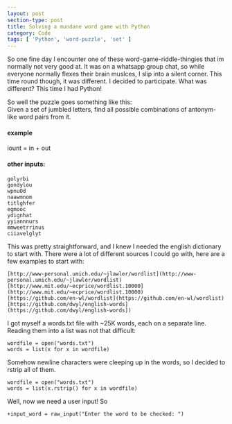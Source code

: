 ```yaml
---
layout: post
section-type: post
title: Solving a mundane word game with Python
category: Code
tags: [ 'Python', 'word-puzzle', 'set' ]
---
```

So one fine day I encounter one of these word-game-riddle-thingies that im normally not very good at. It was on a whatsapp group chat, so while everyone normally flexes their brain muslces, I slip into a silent corner. This time round though, it was different. I decided to participate. What was different? This time I had Python!

So well the puzzle goes something like this:  
Given a set of jumbled letters, find all possible combinations of antonym-like word pairs from it.

#### example
iount = in + out

#### other inputs:
<pre><code>golyrbi  
gondylou  
wpnuOd  
naawmnom  
titlghfer  
egmooc  
ydignhat  
yyiannnurs  
mmweetrrinus  
ciiavelglyt
</code></pre>

This was pretty straightforward, and I knew I needed the english dictionary to start with. There were a lot of different sources I could go with, here are a few examples to start with:
<pre><code>[http://www-personal.umich.edu/~jlawler/wordlist](http://www-personal.umich.edu/~jlawler/wordlist)
[http://www.mit.edu/~ecprice/wordlist.10000](http://www.mit.edu/~ecprice/wordlist.10000)
[https://github.com/en-wl/wordlist](https://github.com/en-wl/wordlist)
[https://github.com/dwyl/english-words](https://github.com/dwyl/english-words])
</code></pre>

I got myself a words.txt file with ~25K words, each on a separate line. Reading them into a list was not that difficult:  
<pre><code data-trim class="python">wordfile = open("words.txt")
words = list(x for x in wordfile)
</code></pre>

Somehow newline characters were cleeping up in the words, so I decided to rstrip all of them.  
<pre><code data-trim class="python">wordfile = open("words.txt")
words = list(x.rstrip() for x in wordfile)
</code></pre>

Well, now we need a user input! So  
<pre><code data-trim class="python">+input_word = raw_input("Enter the word to be checked: ")
</code></pre>

